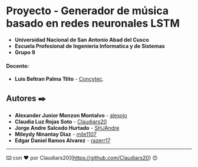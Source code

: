 # Proyecto - Generador de música basado en redes neuronales LSTM
- **Universidad Nacional de San Antonio Abad del Cusco**
- **Escuela Profesional de Ingenieria Informatica y de Sistemas**
- **Grupo 9**
#### Docente:
- **Luis Beltran Palma Ttito** - [Concytec](http://dina.concytec.gob.pe/appDirectorioCTI/VerDatosInvestigador.do;jsessionid=0a57f731d8f19e91a96dd3446392?id_investigador=11794).

## Autores ✒️
* **Alexander Junior Monzon Montalvo** - [alexojo](https://github.com/alexojo)
* **Claudia Luz Rojas Soto** - [Claudiars20](https://github.com/Claudiars20)
* **Jorge Andre Salcedo Hurtado** - [SHJAndre](https://github.com/SHJAndre)
* **Mileydy Ninantay Diaz** - [mile1107](https://github.com/mile1107)
* **Edgar Daniel Ramos Alvarez** - [razerr17](https://github.com/razerr17)
---
⌨️ con ❤️ por Claudiars20](https://github.com/Claudiars20) 😊
